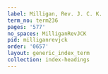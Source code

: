 ```yaml
---
label: Milligan, Rev. J. C. K.
term_no: term236
pages: '577'
no_spaces: MilliganRevJCK
pid: milliganrevjck
order: '0657'
layout: generic_index_term
collection: index-headings
---
```

